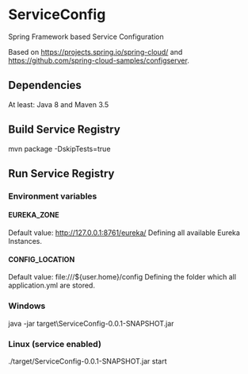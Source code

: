 # ServiceConfig
Spring Framework based Service Configuration

Based on https://projects.spring.io/spring-cloud/ and https://github.com/spring-cloud-samples/configserver.

## Dependencies
At least: Java 8 and Maven 3.5

## Build Service Registry
mvn package -DskipTests=true

## Run Service Registry
### Environment variables
#### EUREKA_ZONE 
Default value: http://127.0.0.1:8761/eureka/
Defining all available Eureka Instances.
#### CONFIG_LOCATION
Default value: file:///${user.home}/config
Defining the folder which all application.yml are stored.

### Windows
java -jar target\ServiceConfig-0.0.1-SNAPSHOT.jar

### Linux (service enabled)
./target/ServiceConfig-0.0.1-SNAPSHOT.jar start
